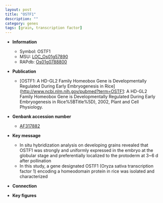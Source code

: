 ```yaml
---
layout: post
title: "OSTF1"
description: ""
category: genes
tags: [grain, transcription factor]
---
```


* **Information**  
    + Symbol: OSTF1  
    + MSU: [LOC_Os01g57890](http://rice.plantbiology.msu.edu/cgi-bin/ORF_infopage.cgi?orf=LOC_Os01g57890)  
    + RAPdb: [Os01g0788800](http://rapdb.dna.affrc.go.jp/viewer/gbrowse_details/irgsp1?name=Os01g0788800)  

* **Publication**  
    + [OSTF1: A HD-GL2 Family Homeobox Gene is Developmentally Regulated During Early Embryogenesis in Rice](http://www.ncbi.nlm.nih.gov/pubmed?term=OSTF1: A HD-GL2 Family Homeobox Gene is Developmentally Regulated During Early Embryogenesis in Rice%5BTitle%5D), 2002, Plant and Cell Physiology.

* **Genbank accession number**  
    + [AF317882](http://www.ncbi.nlm.nih.gov/nuccore/AF317882)

* **Key message**  
    + In situ hybridization analysis on developing grains revealed that OSTF1 was strongly and uniformly expressed in the embryo at the globular stage and preferentially localized to the protoderm at 3~6 d after pollination
    + In this study, a gene designated OSTF1 (Oryza sativa transcription factor 1) encoding a homeodomain protein in rice was isolated and characterized

* **Connection**  

* **Key figures**  


